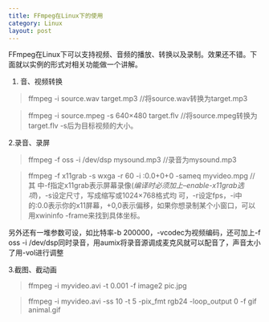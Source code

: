 ```yaml
---
title: FFmpeg在Linux下的使用
category: Linux
layout: post
---
```


FFmpeg在Linux下可以支持视频、音频的播放、转换以及录制。效果还不错。下面就以实例的形式对相关功能做一个讲解。

1. 音、视频转换

> ffmpeg -i source.wav  target.mp3   //将source.wav转换为target.mp3

>ffmpeg -i source.mpeg -s 640×480  target.flv   //将source.mpeg转换为target.flv -s后为目标视频的大小。

2.录音、录屏

>ffmpeg -f oss -i /dev/dsp mysound.mp3  //录音为mysound.mp3

>ffmpeg -f x11grab -s wxga -r 60 -i :0.0+0+0 -sameq myvideo.mpg   //其 中-f指定x11grab表示屏幕录像(*编译时必须加上–enable-x11grab选项*)，-s设定尺寸，写成缩写或1024×768格式均 可，-r设定fps，-i中的:0.0表示你的x11屏幕，+0,0表示偏移，如果你想录制某个小窗口，可以用xwininfo -frame来找到具体坐标。

另外还有一堆参数可设，如比特率-b 200000，-vcodec为视频编码，还可加上-f oss -i /dev/dsp同时录音，用aumix将录音源调成麦克风就可以配音了，声音太小了用-vol进行调整

 
3.截图、截动画

>ffmpeg -i  myvideo.avi -t 0.001 -f image2  pic.jpg

>ffmpeg -i myvideo.avi -ss 10 -t 5 -pix_fmt rgb24 -loop_output 0 -f gif  animal.gif
